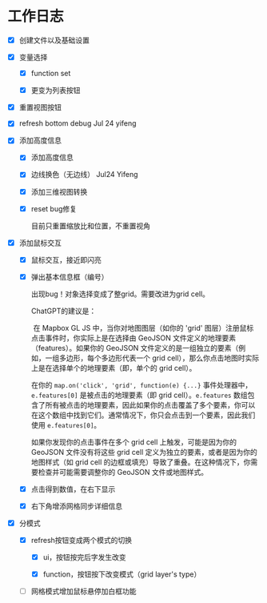 

# 工作日志

- [x] 创建文件以及基础设置



- [x] 变量选择
  - [x] function set
  - [x] 更变为列表按钮



- [x] 重置视图按钮



- [x] refresh bottom debug Jul 24 yifeng



- [x] 添加高度信息

  - [x] 添加高度信息

  - [x] 边线换色（无边线） Jul24 Yifeng

  - [x] 添加三维视图转换

  - [x] reset bug修复

    目前只重置缩放比和位置，不重置视角



- [x] 添加鼠标交互

  - [x] 鼠标交互，接近即闪亮

  - [x] 弹出基本信息框（编号）

    

    出现bug！对象选择变成了整grid。需要改进为grid cell。

    ChatGPT的建议是：

    ​	在 Mapbox GL JS 中，当你对地图图层（如你的 'grid' 图层）注册鼠标点击事件时，你实际上是在选择由 GeoJSON 文件定义的地理要素（features）。如果你的 GeoJSON 文件定义的是一组独立的要素（例如，一组多边形，每个多边形代表一个 grid cell），那么你点击地图时实际上是在选择单个的地理要素（即，单个的 grid cell）。

    在你的 `map.on('click', 'grid', function(e) {...}` 事件处理器中，`e.features[0]` 是被点击的地理要素（即 grid cell）。`e.features` 数组包含了所有被点击的地理要素，因此如果你的点击覆盖了多个要素，你可以在这个数组中找到它们。通常情况下，你只会点击到一个要素，因此我们使用 `e.features[0]`。

    如果你发现你的点击事件在多个 grid cell 上触发，可能是因为你的 GeoJSON 文件没有将这些 grid cell 定义为独立的要素，或者是因为你的地图样式（如 grid cell 的边框或填充）导致了重叠。在这种情况下，你需要检查并可能需要调整你的 GeoJSON 文件或地图样式。

  - [x] 点击得到数值，在右下显示

  - [x] 右下角增添网格同步详细信息



- [x] 分模式

  - [x] refresh按钮变成两个模式的切换

    - [x] ui，按钮按完后字发生改变

    - [x] function，按钮按下改变模式（grid layer's type）

      

  - [ ] 网格模式增加鼠标悬停加白框功能

  